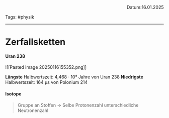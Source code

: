 <p align="right">Datum:16.01.2025</p>

Tags: #physik 

---

# Zerfallsketten

#### Uran 238
![[Pasted image 20250116155352.png]]

**Längste** Halbwertszeit: 4,468 · 10⁹ Jahre von Uran 238
**Niedrigste** Halbwertszeit: 164 µs von Polonium 214

#### Isotope
> Gruppe an Stoffen -> Selbe Protonenzahl unterschiedliche Neutronenzahl